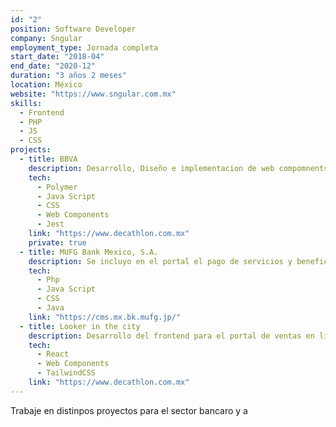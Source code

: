```yaml
---
id: "2"
position: Software Developer
company: Sngular
employment_type: Jornada completa
start_date: "2018-04"
end_date: "2020-12"
duration: "3 años 2 meses"
location: México
website: "https://www.sngular.com.mx"
skills:
  - Frontend
  - PHP
  - JS
  - CSS
projects:
  - title: BBVA 
    description: Desarrollo, Diseño e implementacion de web compomnents para la banca electronica.
    tech:
      - Polymer
      - Java Script
      - CSS
      - Web Components
      - Jest
    link: "https://www.decathlon.com.mx"
    private: true
  - title: MUFG Bank Mexico, S.A.
    description: Se incluyo en el portal el pago de servicios y beneficiarios para poder pagar sevicios como telefono, agua, luz e impuestos locales.
    tech:
      - Php
      - Java Script
      - CSS
      - Java
    link: "https://cms.mx.bk.mufg.jp/"
  - title: Looker in the city
    description: Desarrollo del frontend para el portal de ventas en línea, integrando componentes reusables con React y Web Components.
    tech:
      - React
      - Web Components
      - TailwindCSS
    link: "https://www.decathlon.com.mx"
---
```


Trabaje en distinpos proyectos para el sector bancaro y a
